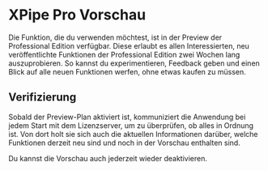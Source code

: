 # XPipe Pro Vorschau

Die Funktion, die du verwenden möchtest, ist in der Preview der Professional Edition verfügbar. Diese erlaubt es allen Interessierten, neu veröffentlichte Funktionen der Professional Edition zwei Wochen lang auszuprobieren. So kannst du experimentieren, Feedback geben und einen Blick auf alle neuen Funktionen werfen, ohne etwas kaufen zu müssen.

## Verifizierung

Sobald der Preview-Plan aktiviert ist, kommuniziert die Anwendung bei jedem Start mit dem Lizenzserver, um zu überprüfen, ob alles in Ordnung ist. Von dort holt sie sich auch die aktuellen Informationen darüber, welche Funktionen derzeit neu sind und noch in der Vorschau enthalten sind.

Du kannst die Vorschau auch jederzeit wieder deaktivieren.
